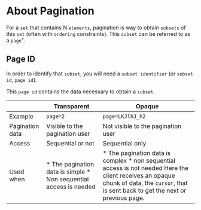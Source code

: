 # About Pagination

For a `set` that contains N `elements`, pagination is way to obtain `subsets` of this `set` (often with `ordering` constraints). This `subset` can be referred to as a `page`".

## Page ID

In order to identify that `subset`, you will need a `subset identifier` (or `subset id`, `page id`).

This `page id`  contains the data necessary to obtain a `subset`.

|  | **Transparent** | **Opaque** |
|-----------------|-------------------------------------------------------------------|--------------------------------------------------------------------------------------------------------------------------------------------------------------------------------------------|
| Example | `page=2` | `page=LKJlhJ_h2` |
| Pagination data | Visible to the pagination user  | Not visible to the pagination user  |
| Access | Sequential or not | Sequential only |
| Used when | * The pagination data is simple * Non sequential access is needed | * The pagination data is complex * non sequential access is not needed Here the client receives an opaque chunk of data, the `cursor`, that is sent back to get the next or previous page. |                                                               |
